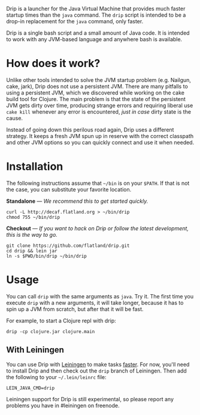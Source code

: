 Drip is a launcher for the Java Virtual Machine that provides much faster
startup times than the `java` command. The `drip` script is intended to be a
drop-in replacement for the `java` command, only faster.

Drip is a single bash script and a small amount of Java code. It is intended to
work with any JVM-based language and anywhere bash is available.

# How does it work?

Unlike other tools intended to solve the JVM startup problem (e.g. Nailgun,
cake, jark), Drip does not use a persistent JVM. There are many pitfalls to
using a persistent JVM, which we discovered while working on the cake build tool
for Clojure. The main problem is that the state of the persistent JVM gets dirty
over time, producing strange errors and requiring liberal use `cake kill`
whenever any error is encountered, *just in case* dirty state is the cause.

Instead of going down this perilous road again, Drip uses a different
strategy. It keeps a fresh JVM spun up in reserve with the correct classpath and
other JVM options so you can quickly connect and use it when needed.

# Installation

The following instructions assume that `~/bin` is on your `$PATH`. If that is
not the case, you can substitute your favorite location.

**Standalone** &mdash; *We recommend this to get started quickly.*

    curl -L http://decaf.flatland.org > ~/bin/drip
    chmod 755 ~/bin/drip

**Checkout** &mdash; *If you want to hack on Drip or follow the latest
development, this is the way to go.*

    git clone https://github.com/flatland/drip.git
    cd drip && lein jar
    ln -s $PWD/bin/drip ~/bin/drip

# Usage

You can call `drip` with the same arguments as `java`. Try it. The first time
you execute `drip` with a new arguments, it will take longer, because it has to
spin up a JVM from scratch, but after that it will be fast.

For example, to start a Clojure repl with drip:

    drip -cp clojure.jar clojure.main


## With Leiningen

You can use Drip with [Leiningen](https://github.com/technomancy/leiningen) to
make tasks [faster](https://gist.github.com/3491702). For now, you'll need to
install Drip and then check out the `drip` branch of Leiningen. Then add the
following to your `~/.lein/leinrc` file:

    LEIN_JAVA_CMD=drip

Leiningen support for Drip is still experimental, so please report any problems
you have in #leiningen on freenode.
